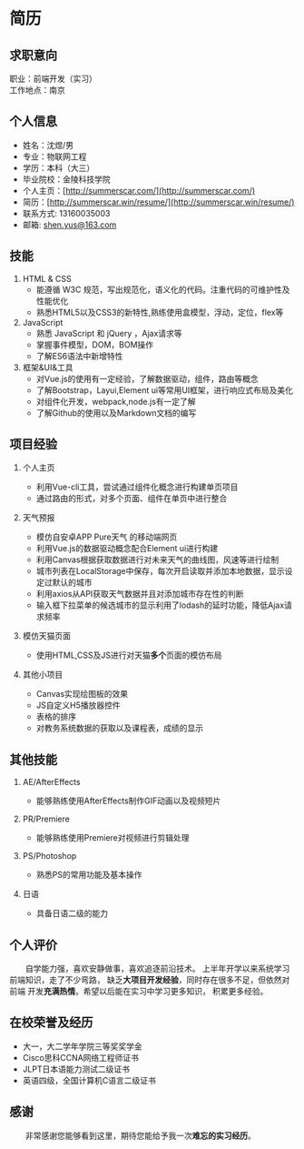 # 简历

## 求职意向
职业：前端开发（实习）  
工作地点：南京

## 个人信息
* 姓名：沈煜/男
* 专业：物联网工程
* 学历：本科（大三）
* 毕业院校：金陵科技学院
* 个人主页：[http://summerscar.com/](http://summerscar.com/)
* 简历：[http://summerscar.win/resume/](http://summerscar.win/resume/)
* 联系方式:	13160035003
* 邮箱:	shen.yus@163.com

## 技能
1. HTML & CSS
    * 能遵循 W3C 规范，写出规范化，语义化的代码。注重代码的可维护性及性能优化
    * 熟悉HTML5以及CSS3的新特性,熟练使用盒模型，浮动，定位，flex等
2. JavaScript
    * 熟悉 JavaScript 和 jQuery ，Ajax请求等
    * 掌握事件模型，DOM，BOM操作
    * 了解ES6语法中新增特性
3. 框架&UI&工具
    * 对Vue.js的使用有一定经验，了解数据驱动，组件，路由等概念
    * 了解Bootstrap，Layui,Element ui等常用UI框架，进行响应式布局及美化
    * 对组件化开发，webpack,node.js有一定了解
    * 了解Github的使用以及Markdown文档的编写
    
## 项目经验
1. 个人主页
    * 利用Vue-cli工具，尝试通过组件化概念进行构建单页项目
    * 通过路由的形式，对多个页面、组件在单页中进行整合

2. 天气预报
    * 模仿自安卓APP Pure天气 的移动端网页
    * 利用Vue.js的数据驱动概念配合Element ui进行构建
    * 利用Canvas根据获取数据进行对未来天气的曲线图，风速等进行绘制
    * 城市列表在LocalStorage中保存，每次开启读取并添加本地数据，显示设定过默认的城市
    * 利用axios从API获取天气数据并且对添加城市存在性的判断
    * 输入框下拉菜单的候选城市的显示利用了lodash的延时功能，降低Ajax请求频率
    
3. 模仿天猫页面
    * 使用HTML,CSS及JS进行对天猫**多个**页面的模仿布局
    
4. 其他小项目
    * Canvas实现绘图板的效果
    * JS自定义H5播放器控件
    * 表格的排序
    * 对教务系统数据的获取以及课程表，成绩的显示
    
## 其他技能
1. AE/AfterEffects
    * 能够熟练使用AfterEffects制作GIF动画以及视频短片

2. PR/Premiere
    * 能够熟练使用Premiere对视频进行剪辑处理

3. PS/Photoshop
    * 熟悉PS的常用功能及基本操作

4. 日语	
    * 具备日语二级的能力

## 个人评价
 　　自学能力强，喜欢安静做事，喜欢追逐前沿技术。
 上半年开学以来系统学习前端知识，走了不少弯路，
 缺乏**大项目开发经验**，同时存在很多不足，但依然对前端
 开发**充满热情**。希望以后能在实习中学习更多知识，
 积累更多经验。
 
## 在校荣誉及经历
  * 大一，大二学年学院三等奖奖学金
  * Cisco思科CCNA网络工程师证书
  * JLPT日本语能力测试二级证书
  * 英语四级，全国计算机C语言二级证书
  
## 感谢
　　非常感谢您能够看到这里，期待您能给予我一次**难忘的实习经历**。

